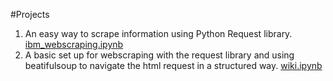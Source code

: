 #Projects 



1. An easy way to scrape information using Python Request library. [ibm_webscraping.ipynb](https://github.com/andmedina/webscraping_projects/blob/main/ibm_webscraping.ipynb)
2. A basic set up for webscraping with the request library and using beatifulsoup to navigate the html request in a structured way. [wiki.ipynb](https://github.com/andmedina/webscraping_projects/blob/main/wiki.ipynb)

